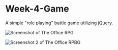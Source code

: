 # Week-4-Game
A simple "role playing" battle game utilizing jQuery.

![Screenshot of The Office RPG](http://i301.photobucket.com/albums/nn65/reversethis/Screen%20Shot%202017-08-14%20at%207.51.21%20PM.png)

![Screenshot 2 of The Office RPBG](http://i301.photobucket.com/albums/nn65/reversethis/Screen%20Shot%202017-08-14%20at%207.51.34%20PM.png)
